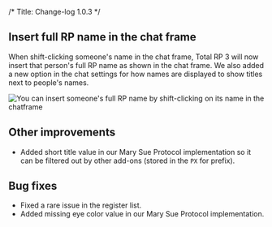 /*
Title: Change-log 1.0.3
*/
## Insert full RP name in the chat frame

When shift-clicking someone's name in the chat frame, Total RP 3 will now insert that person's full RP name as shown in the chat frame. We also added a new option in the chat settings for how names are displayed to show titles next to people's names.

![You can insert someone's full RP name by shift-clicking on its name in the chatframe](1.0.3_inserting_full_name.gif)

## Other improvements

* Added short title value in our Mary Sue Protocol implementation so it can be filtered out by other add-ons (stored in the `PX` for prefix).

## Bug fixes

* Fixed a rare issue in the register list.
* Added missing eye color value in our Mary Sue Protocol implementation.

